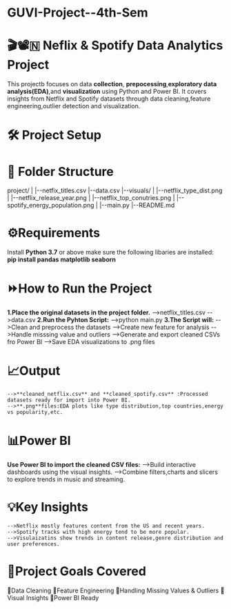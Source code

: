 # GUVI-Project--4th-Sem

# 🎬📽️🇳 Neflix & Spotify Data Analytics Project 
 This projectb focuses on data **collection**, **prepocessing**,**exploratory data analysis(EDA)**,and **visualization** using Python and Power BI. It covers insights from Netflix and Spotify datasets through data cleaning,feature engineering,outlier detection and visualization.

 # 🛠️ Project Setup
 # 📁 Folder Structure
  project/
  |
  |--netfix_titles.csv
  |--data.csv
  |--visuals/
  |  |--netflix_type_dist.png
  |  |--netflix_release_year.png
  |  |--netflix_top_conutries.png
  |  |--spotify_energy_population.png
  |
  |--main.py
  |--README.md

  # ⚙️Requirements
  Install **Python 3.7** or above make sure the following libaries are installed:
  **pip install pandas matplotlib seaborn**

  # ⏩How to Run the Project
  **1.Place the original datasets in the project folder.**
    -->netflix_titles.csv
    -->data.csv
  **2.Run the Pyhton Script:**
    -->python main.py
  **3.The Script will:**
    -->Clean and preprocess the datasets
    -->Create new feature for analysis
    -->Handle misssing value and outliers
    -->Generate and export cleaned CSVs fro Power BI
    -->Save EDA visualizations to .png files

  # 📈Output
    -->**cleaned_netflix.csv** and **cleaned_spotify.csv** :Processed datasets ready for import into Power BI.
    -->**.png**files:EDA plots like type distribution,top countries,energy vs popularity,etc.

  # 📊Power BI
  **Use Power BI to import the cleaned CSV files:**
    -->Build interactive dashboards using the visual insights.
    -->Combine filters,charts and slicers to explore trends in music and streaming.

  # 💡Key Insights
    -->Netflix mostly features content from the US and recent years.
    -->Spotify tracks with high energy tend to be more popular.
    -->Visulaizatins show trends in content release,genre distribution and user preferences.

  # 🎯Project Goals Covered
   🔖Data Cleaning
   🔖Feature Engineering
   🔖Handling Missing Values & Outliers
   🔖Visual Insights
   🔖Power BI Ready
  
